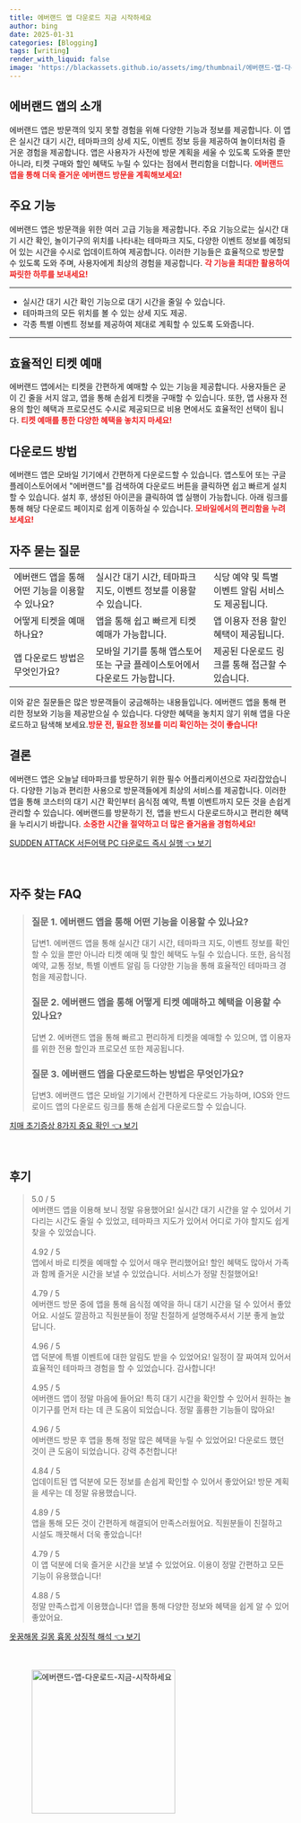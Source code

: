 ```yaml
---
title: 에버랜드 앱 다운로드 지금 시작하세요
author: bing
date: 2025-01-31
categories: [Blogging]
tags: [writing]
render_with_liquid: false
image: 'https://blackassets.github.io/assets/img/thumbnail/에버랜드-앱-다운로드-지금-시작하세요.webp'
---
```



<h2 id='에버랜드 앱의 소개'>에버랜드 앱의 소개</h2>

<p>에버랜드 앱은 방문객의 잊지 못할 경험을 위해 다양한 기능과 정보를 제공합니다. 이 앱은 실시간 대기 시간, 테마파크의 상세 지도, 이벤트 정보 등을 제공하여 놀이터처럼 즐거운 경험을 제공합니다. 앱은 사용자가 사전에 방문 계획을 세울 수 있도록 도와줄 뿐만 아니라, 티켓 구매와 할인 혜택도 누릴 수 있다는 점에서 편리함을 더합니다. <b><span style="color: #ee2323;">에버랜드 앱을 통해 더욱 즐거운 에버랜드 방문을 계획해보세요!</span></b></p>

<h2 id='주요 기능'>주요 기능</h2>

<p>에버랜드 앱은 방문객을 위한 여러 고급 기능을 제공합니다. 주요 기능으로는 실시간 대기 시간 확인, 놀이기구의 위치를 나타내는 테마파크 지도, 다양한 이벤트 정보를 예정되어 있는 시간을 수시로 업데이트하여 제공합니다. 이러한 기능들은 효율적으로 방문할 수 있도록 도와 주며, 사용자에게 최상의 경험을 제공합니다. <b><span style="color: #ee2323;">각 기능을 최대한 활용하여 짜릿한 하루를 보내세요!</span></b></p>

<hr />

<ul>
    <li>실시간 대기 시간 확인 기능으로 대기 시간을 줄일 수 있습니다.</li>
    <li>테마파크의 모든 위치를 볼 수 있는 상세 지도 제공.</li>
    <li>각종 특별 이벤트 정보를 제공하여 제대로 계획할 수 있도록 도와줍니다.</li>
</ul>

<hr />

<h2 id='효율적인 티켓 예매'>효율적인 티켓 예매</h2>

<p>에버랜드 앱에서는 티켓을 간편하게 예매할 수 있는 기능을 제공합니다. 사용자들은 굳이 긴 줄을 서지 않고, 앱을 통해 손쉽게 티켓을 구매할 수 있습니다. 또한, 앱 사용자 전용의 할인 혜택과 프로모션도 수시로 제공되므로 비용 면에서도 효율적인 선택이 됩니다. <b><span style="color: #ee2323;">티켓 예매를 통한 다양한 혜택을 놓치지 마세요!</span></b></p>

<h2 id='다운로드 방법'>다운로드 방법</h2>

<p>에버랜드 앱은 모바일 기기에서 간편하게 다운로드할 수 있습니다. 앱스토어 또는 구글 플레이스토어에서 "에버랜드"를 검색하여 다운로드 버튼을 클릭하면 쉽고 빠르게 설치할 수 있습니다. 설치 후, 생성된 아이콘을 클릭하여 앱 실행이 가능합니다. 아래 링크를 통해 해당 다운로드 페이지로 쉽게 이동하실 수 있습니다. <b><span style="color: #ee2323;">모바일에서의 편리함을 누려보세요!</span></b></p>

<h2 id='자주 묻는 질문'>자주 묻는 질문</h2>

<table>
    <tr>
        <td>에버랜드 앱을 통해 어떤 기능을 이용할 수 있나요?</td>
        <td>실시간 대기 시간, 테마파크 지도, 이벤트 정보를 이용할 수 있습니다.</td>
        <td>식당 예약 및 특별 이벤트 알림 서비스도 제공됩니다.</td>
    </tr>
    <tr>
        <td>어떻게 티켓을 예매하나요?</td>
        <td>앱을 통해 쉽고 빠르게 티켓 예매가 가능합니다.</td>
        <td>앱 이용자 전용 할인 혜택이 제공됩니다.</td>
    </tr>
    <tr>
        <td>앱 다운로드 방법은 무엇인가요?</td>
        <td>모바일 기기를 통해 앱스토어 또는 구글 플레이스토어에서 다운로드 가능합니다.</td>
        <td>제공된 다운로드 링크를 통해 접근할 수 있습니다.</td>
    </tr>
</table>

<p>이와 같은 질문들은 많은 방문객들이 궁금해하는 내용들입니다. 에버랜드 앱을 통해 편리한 정보와 기능을 제공받으실 수 있습니다. 다양한 혜택을 놓치지 않기 위해 앱을 다운로드하고 탐색해 보세요.<b><span style="color: #ee2323;">방문 전, 필요한 정보를 미리 확인하는 것이 좋습니다!</span></b></p>

<h2 id='결론'>결론</h2>

<p>에버랜드 앱은 오늘날 테마파크를 방문하기 위한 필수 어플리케이션으로 자리잡았습니다. 다양한 기능과 편리한 사용으로 방문객들에게 최상의 서비스를 제공합니다. 이러한 앱을 통해 코스터의 대기 시간 확인부터 음식점 예약, 특별 이벤트까지 모든 것을 손쉽게 관리할 수 있습니다. 에버랜드를 방문하기 전, 앱을 반드시 다운로드하시고 편리한 혜택을 누리시기 바랍니다. <b><span style="color: #ee2323;">소중한 시간을 절약하고 더 많은 즐거움을 경험하세요!</span></b></p>


<p><a class="click-button" title="SUDDEN ATTACK 서든어택 PC 다운로드 즉시 실행" href="https://blackassets.github.io/posts/SUDDEN-ATTACK-%EC%84%9C%EB%93%A0%EC%96%B4%ED%83%9D-PC-%EB%8B%A4%EC%9A%B4%EB%A1%9C%EB%93%9C-%EC%A6%89%EC%8B%9C-%EC%8B%A4%ED%96%89/" rel="dofollow">SUDDEN ATTACK 서든어택 PC 다운로드 즉시 실행 👈 보기</a></p><br>
<h2 id='자주_찾는_FAQ'>자주 찾는 FAQ</h2>
<div itemscope="" itemtype="https://schema.org/FAQPage"> 
<blockquote> 
<div itemscope="" itemprop="mainEntity" itemtype="https://schema.org/Question"> 
<h3 itemprop="name">질문 1. 에버랜드 앱을 통해 어떤 기능을 이용할 수 있나요?</h3> 
<div itemscope="" itemprop="acceptedAnswer" itemtype="https://schema.org/Answer"> 
<span itemprop="text"> 
<p>답변1. 에버랜드 앱을 통해 실시간 대기 시간, 테마파크 지도, 이벤트 정보를 확인할 수 있을 뿐만 아니라 티켓 예매 및 할인 혜택도 누릴 수 있습니다. 또한, 음식점 예약, 교통 정보, 특별 이벤트 알림 등 다양한 기능을 통해 효율적인 테마파크 경험을 제공합니다.</p> 
</span> 
</div> 
</div> 

<div itemscope="" itemprop="mainEntity" itemtype="https://schema.org/Question"> 
<h3 itemprop="name">질문 2. 에버랜드 앱을 통해 어떻게 티켓 예매하고 혜택을 이용할 수 있나요?</h3> 
<div itemscope="" itemprop="acceptedAnswer" itemtype="https://schema.org/Answer"> 
<span itemprop="text"> 
<p>답변 2. 에버랜드 앱을 통해 빠르고 편리하게 티켓을 예매할 수 있으며, 앱 이용자를 위한 전용 할인과 프로모션 또한 제공됩니다.</p> 
</span> 
</div> 
</div> 

<div itemscope="" itemprop="mainEntity" itemtype="https://schema.org/Question"> 
<h3 itemprop="name">질문 3. 에버랜드 앱을 다운로드하는 방법은 무엇인가요?</h3> 
<div itemscope="" itemprop="acceptedAnswer" itemtype="https://schema.org/Answer"> 
<span itemprop="text"> 
<p>답변3. 에버랜드 앱은 모바일 기기에서 간편하게 다운로드 가능하며, IOS와 안드로이드 앱의 다운로드 링크를 통해 손쉽게 다운로드할 수 있습니다.</p> 
</span> 
</div> 
</div> 
</blockquote> 
</div>
<p><a class="click-button" title="치매 초기증상 8가지 중요 확인" href="https://blackassets.github.io/posts/%EC%B9%98%EB%A7%A4-%EC%B4%88%EA%B8%B0%EC%A6%9D%EC%83%81-8%EA%B0%80%EC%A7%80-%EC%A4%91%EC%9A%94-%ED%99%95%EC%9D%B8/" rel="dofollow">치매 초기증상 8가지 중요 확인 👈 보기</a></p><br>
<h2 id='후기'>후기</h2>
<div itemscope itemtype="https://schema.org/Product">
  <blockquote>
  <div itemprop="review" itemscope itemtype="https://schema.org/Review">
      <div itemprop="reviewRating" itemscope itemtype="https://schema.org/Rating"> <span itemprop="ratingValue">5.0</span> / <span itemprop="bestRating">5</span> </div>
      <span itemprop="reviewBody">에버랜드 앱을 이용해 보니 정말 유용했어요! 실시간 대기 시간을 알 수 있어서 기다리는 시간도 줄일 수 있었고, 테마파크 지도가 있어서 어디로 가야 할지도 쉽게 찾을 수 있었습니다.</span>
  </div>
  <br>
  <div itemprop="review" itemscope itemtype="https://schema.org/Review">
      <div itemprop="reviewRating" itemscope itemtype="https://schema.org/Rating"> <span itemprop="ratingValue">4.92</span> / <span itemprop="bestRating">5</span> </div>
      <span itemprop="reviewBody">앱에서 바로 티켓을 예매할 수 있어서 매우 편리했어요! 할인 혜택도 많아서 가족과 함께 즐거운 시간을 보낼 수 있었습니다. 서비스가 정말 친절했어요!</span>
  </div>
  <br>
  <div itemprop="review" itemscope itemtype="https://schema.org/Review">
      <div itemprop="reviewRating" itemscope itemtype="https://schema.org/Rating"> <span itemprop="ratingValue">4.79</span> / <span itemprop="bestRating">5</span> </div>
      <span itemprop="reviewBody">에버랜드 방문 중에 앱을 통해 음식점 예약을 하니 대기 시간을 덜 수 있어서 좋았어요. 시설도 깔끔하고 직원분들이 정말 친절하게 설명해주셔서 기분 좋게 놀았답니다.</span>
  </div>
  <br>
  <div itemprop="review" itemscope itemtype="https://schema.org/Review">
      <div itemprop="reviewRating" itemscope itemtype="https://schema.org/Rating"> <span itemprop="ratingValue">4.96</span> / <span itemprop="bestRating">5</span> </div>
      <span itemprop="reviewBody">앱 덕분에 특별 이벤트에 대한 알림도 받을 수 있었어요! 일정이 잘 짜여져 있어서 효율적인 테마파크 경험을 할 수 있었습니다. 감사합니다!</span>
  </div>
  <br>
  <div itemprop="review" itemscope itemtype="https://schema.org/Review">
      <div itemprop="reviewRating" itemscope itemtype="https://schema.org/Rating"> <span itemprop="ratingValue">4.95</span> / <span itemprop="bestRating">5</span> </div>
      <span itemprop="reviewBody">에버랜드 앱이 정말 마음에 들어요! 특히 대기 시간을 확인할 수 있어서 원하는 놀이기구를 먼저 타는 데 큰 도움이 되었습니다. 정말 훌륭한 기능들이 많아요!</span>
  </div>
  <br>
  <div itemprop="review" itemscope itemtype="https://schema.org/Review">
      <div itemprop="reviewRating" itemscope itemtype="https://schema.org/Rating"> <span itemprop="ratingValue">4.96</span> / <span itemprop="bestRating">5</span> </div>
      <span itemprop="reviewBody">에버랜드 방문 후 앱을 통해 정말 많은 혜택을 누릴 수 있었어요! 다운로드 했던 것이 큰 도움이 되었습니다. 강력 추천합니다!</span>
  </div>
  <br>
  <div itemprop="review" itemscope itemtype="https://schema.org/Review">
      <div itemprop="reviewRating" itemscope itemtype="https://schema.org/Rating"> <span itemprop="ratingValue">4.84</span> / <span itemprop="bestRating">5</span> </div>
      <span itemprop="reviewBody">업데이트된 앱 덕분에 모든 정보를 손쉽게 확인할 수 있어서 좋았어요! 방문 계획을 세우는 데 정말 유용했습니다.</span>
  </div>
  <br>
  <div itemprop="review" itemscope itemtype="https://schema.org/Review">
      <div itemprop="reviewRating" itemscope itemtype="https://schema.org/Rating"> <span itemprop="ratingValue">4.89</span> / <span itemprop="bestRating">5</span> </div>
      <span itemprop="reviewBody">앱을 통해 모든 것이 간편하게 해결되어 만족스러웠어요. 직원분들이 친절하고 시설도 깨끗해서 더욱 좋았습니다!</span>
  </div>
  <br>
  <div itemprop="review" itemscope itemtype="https://schema.org/Review">
      <div itemprop="reviewRating" itemscope itemtype="https://schema.org/Rating"> <span itemprop="ratingValue">4.79</span> / <span itemprop="bestRating">5</span> </div>
      <span itemprop="reviewBody">이 앱 덕분에 더욱 즐거운 시간을 보낼 수 있었어요. 이용이 정말 간편하고 모든 기능이 유용했습니다!</span>
  </div>
  <br>
  <div itemprop="review" itemscope itemtype="https://schema.org/Review">
      <div itemprop="reviewRating" itemscope itemtype="https://schema.org/Rating"> <span itemprop="ratingValue">4.88</span> / <span itemprop="bestRating">5</span> </div>
      <span itemprop="reviewBody">정말 만족스럽게 이용했습니다! 앱을 통해 다양한 정보와 혜택을 쉽게 알 수 있어 좋았어요.</span>
  </div>
  </blockquote>
</div>
<p><a class="click-button" title="옷꿈해몽 길몽 흉몽 상징적 해석" href="https://blackassets.github.io/posts/%EC%98%B7%EA%BF%88%ED%95%B4%EB%AA%BD-%EA%B8%B8%EB%AA%BD-%ED%9D%89%EB%AA%BD-%EC%83%81%EC%A7%95%EC%A0%81-%ED%95%B4%EC%84%9D/" rel="dofollow">옷꿈해몽 길몽 흉몽 상징적 해석 👈 보기</a></p><br>
<figure class="image"><img src="https://blackassets.github.io/assets/img/thumbnail/에버랜드-앱-다운로드-지금-시작하세요.webp" alt="에버랜드-앱-다운로드-지금-시작하세요" width="256" height="256"></figure>